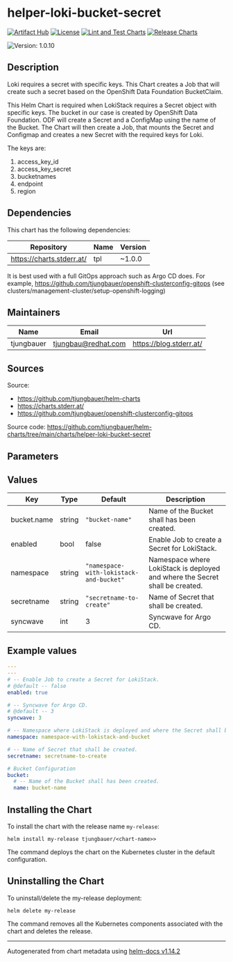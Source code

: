 

# helper-loki-bucket-secret

  [![Artifact Hub](https://img.shields.io/endpoint?url=https://artifacthub.io/badge/repository/openshift-bootstraps)](https://artifacthub.io/packages/search?repo=openshift-bootstraps)
  [![License](https://img.shields.io/badge/License-Apache_2.0-blue.svg)](https://opensource.org/licenses/Apache-2.0)
  [![Lint and Test Charts](https://github.com/tjungbauer/helm-charts/actions/workflows/lint_and_test_charts.yml/badge.svg)](https://github.com/tjungbauer/helm-charts/actions/workflows/lint_and_test_charts.yml)
  [![Release Charts](https://github.com/tjungbauer/helm-charts/actions/workflows/release.yml/badge.svg)](https://github.com/tjungbauer/helm-charts/actions/workflows/release.yml)

  ![Version: 1.0.10](https://img.shields.io/badge/Version-1.0.10-informational?style=flat-square)

 

  ## Description

  Loki requires a secret with specific keys. This Chart creates a Job that will create such a secret based on the OpenShift Data Foundation BucketClaim.

This Helm Chart is required when LokiStack requires a Secret object with specific keys.
The bucket in our case is created by OpenShift Data Foundation. ODF will create a Secret and a ConfigMap using the name of the Bucket. The Chart will then create a Job, that mounts the Secret and Configmap and creates a new Secret with the required keys for Loki.

The keys are:

1. access_key_id
2. access_key_secret
3. bucketnames
4. endpoint
5. region

## Dependencies

This chart has the following dependencies:

| Repository | Name | Version |
|------------|------|---------|
| https://charts.stderr.at/ | tpl | ~1.0.0 |

It is best used with a full GitOps approach such as Argo CD does. For example, https://github.com/tjungbauer/openshift-clusterconfig-gitops (see clusters/management-cluster/setup-openshift-logging)

## Maintainers

| Name | Email | Url |
| ---- | ------ | --- |
| tjungbauer | <tjungbau@redhat.com> | <https://blog.stderr.at/> |

## Sources
Source:
* <https://github.com/tjungbauer/helm-charts>
* <https://charts.stderr.at/>
* <https://github.com/tjungbauer/openshift-clusterconfig-gitops>

Source code: https://github.com/tjungbauer/helm-charts/tree/main/charts/helper-loki-bucket-secret

## Parameters

## Values

| Key | Type | Default | Description |
|-----|------|---------|-------------|
| bucket.name | string | `"bucket-name"` | Name of the Bucket shall has been created. |
| enabled | bool | false | Enable Job to create a Secret for LokiStack. |
| namespace | string | `"namespace-with-lokistack-and-bucket"` | Namespace where LokiStack is deployed and where the Secret shall be created. |
| secretname | string | `"secretname-to-create"` | Name of Secret that shall be created. |
| syncwave | int | 3 | Syncwave for Argo CD. |

## Example values

```yaml
---
---
# -- Enable Job to create a Secret for LokiStack.
# @default -- false
enabled: true

# -- Syncwave for Argo CD.
# @default -- 3
syncwave: 3

# -- Namespace where LokiStack is deployed and where the Secret shall be created.
namespace: namespace-with-lokistack-and-bucket

# -- Name of Secret that shall be created.
secretname: secretname-to-create

# Bucket Configuration
bucket:
  # -- Name of the Bucket shall has been created.
  name: bucket-name
```

## Installing the Chart

To install the chart with the release name `my-release`:

```console
helm install my-release tjungbauer/<chart-name>>
```

The command deploys the chart on the Kubernetes cluster in the default configuration.

## Uninstalling the Chart

To uninstall/delete the my-release deployment:

```console
helm delete my-release
```

The command removes all the Kubernetes components associated with the chart and deletes the release.

----------------------------------------------
Autogenerated from chart metadata using [helm-docs v1.14.2](https://github.com/norwoodj/helm-docs/releases/v1.14.2)
